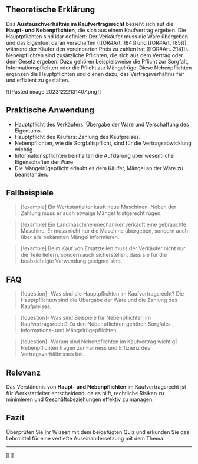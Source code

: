 ## Theoretische Erklärung

Das **Austauschverhältnis im Kaufvertragsrecht** bezieht sich auf die **Haupt- und Nebenpflichten**, die sich aus einem Kaufvertrag ergeben. Die Hauptpflichten sind klar definiert: Der Verkäufer muss die Ware übergeben und das Eigentum daran verschaffen ([[OR#Art. 184]] und [[OR#Art. 185]]), während der Käufer den vereinbarten Preis zu zahlen hat ([[OR#Art. 214]]). Nebenpflichten sind zusätzliche Pflichten, die sich aus dem Vertrag oder dem Gesetz ergeben. Dazu gehören beispielsweise die Pflicht zur Sorgfalt, Informationspflichten oder die Pflicht zur Mängelrüge. Diese Nebenpflichten ergänzen die Hauptpflichten und dienen dazu, das Vertragsverhältnis fair und effizient zu gestalten.

![[Pasted image 20231222131407.png]]

## Praktische Anwendung

- Hauptpflicht des Verkäufers: Übergabe der Ware und Verschaffung des Eigentums.
- Hauptpflicht des Käufers: Zahlung des Kaufpreises.
- Nebenpflichten, wie die Sorgfaltspflicht, sind für die Vertragsabwicklung wichtig.
- Informationspflichten beinhalten die Aufklärung über wesentliche Eigenschaften der Ware.
- Die Mängelrügepflicht erlaubt es dem Käufer, Mängel an der Ware zu beanstanden.
## Fallbeispiele

>[!example] Ein Werkstattleiter kauft neue Maschinen. Neben der Zahlung muss er auch etwaige Mängel fristgerecht rügen.

>[!example] Ein Landmaschinenmechaniker verkauft eine gebrauchte Maschine. Er muss nicht nur die Maschine übergeben, sondern auch über alle bekannten Mängel informieren.

>[!example] Beim Kauf von Ersatzteilen muss der Verkäufer nicht nur die Teile liefern, sondern auch sicherstellen, dass sie für die beabsichtigte Verwendung geeignet sind.

## FAQ

>[!question]- Was sind die Hauptpflichten im Kaufvertragsrecht?
>Die Hauptpflichten sind die Übergabe der Ware und die Zahlung des Kaufpreises.

>[!question]- Was sind Beispiele für Nebenpflichten im Kaufvertragsrecht?
>Zu den Nebenpflichten gehören Sorgfalts-, Informations- und Mängelrügepflichten.

>[!question]- Warum sind Nebenpflichten im Kaufvertrag wichtig?
>Nebenpflichten tragen zur Fairness und Effizienz des Vertragsverhältnisses bei.

## Relevanz

Das Verständnis von **Haupt- und Nebenpflichten** im Kaufvertragsrecht ist für Werkstattleiter entscheidend, da es hilft, rechtliche Risiken zu minimieren und Geschäftsbeziehungen effektiv zu managen.

## Fazit

Überprüfen Sie Ihr Wissen mit dem beigefügten Quiz und erkunden Sie das Lehrmittel für eine vertiefte Auseinandersetzung mit dem Thema.

---
[[]]